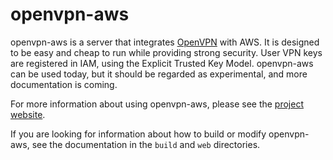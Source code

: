 # openvpn-aws
openvpn-aws is a server that integrates [OpenVPN](https://openvpn.net) with AWS. It is designed to be easy and cheap to run
while providing strong security. User VPN keys are registered in IAM, using the Explicit Trusted Key Model. openvpn-aws can be
used today, but it should be regarded as experimental, and more documentation is coming.

For more information about using openvpn-aws, please see the [project website](https://amadigan.github.io/openvpn-aws/).

If you are looking for information about how to build or modify openvpn-aws, see the documentation in the `build` and `web`
directories.
